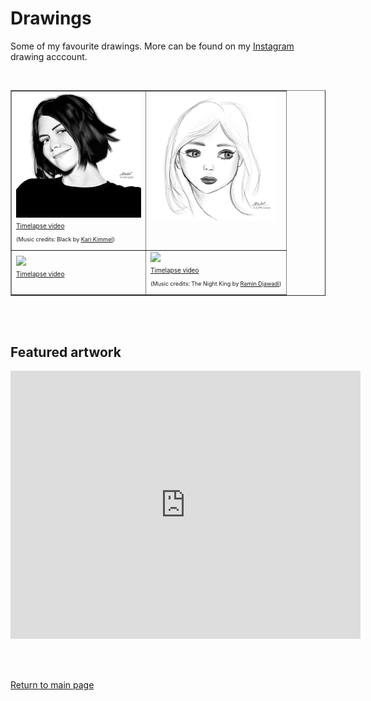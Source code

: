 # Drawings

Some of my favourite drawings. More can be found on my [Instagram](https://www.instagram.com/architydraws/) drawing acccount.

<br>

</div>
<table border="1">
  <tbody>
    <tr>
      <td><img src="./images/Drawings/LaurenCohanPortrait.PNG" width = "200">
      <br><a href="./images/Drawings/LaurenCohan_1minute_Black_Audio_ZoomEffect.mp4" style="font-size: 10px">Timelapse video</a><br>
      <p style="font-size: 9px">
      (Music credits: Black by <a href="https://youtu.be/xUCxxp1IZdY" style="font-size: 9px">Kari Kimmel</a>)</p></td>
      <td><img src="./images/Drawings/GirlQuickSketch.PNG" width = "200">
      <br><br><br></td>
    </tr>
    <tr>
      <td><img src="./images/Drawings/LindseyStirlingPortrait.PNG" width = "200">
      <br><a href="./images/Drawings/LindseyStirling_15sec_NoFlicker.mp4" style="font-size: 10px">Timelapse video</a><br><br></td>
      <td><img src="./images/Drawings/TheNightKingPortrait.PNG" width = "200">
      <br><a href="./images/Drawings/TNKWithAudio_Cropped.mp4" style="font-size: 10px">Timelapse video</a><br>
      <p style="font-size: 9px">(Music credits: The Night King by <a href="https://youtu.be/k1frgt0D_f4" style="font-size: 9px">Ramin Djawadi</a>)</p></td>
    </tr>
    
  </tbody>
</table>

<br><br>

## Featured artwork

<iframe src="https://www.facebook.com/plugins/video.php?height=314&href=https%3A%2F%2Fwww.facebook.com%2FKalakritiTheCreativeSociety%2Fvideos%2F1842074942739247%2F&show_text=true&width=560" width="560" height="429" style="border:none;overflow:hidden" scrolling="no" frameborder="0" allowfullscreen="true" allow="autoplay; clipboard-write; encrypted-media; picture-in-picture; web-share" allowFullScreen="true"></iframe>




<br><br>

[Return to main page](./index.md)